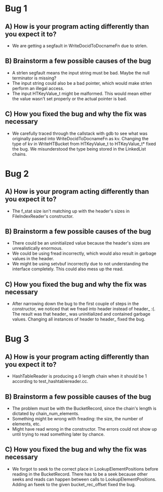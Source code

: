 # Bug 1

## A) How is your program acting differently than you expect it to?
- We are getting a segfault in WriteDocidToDocnameFn due to strlen.

## B) Brainstorm a few possible causes of the bug
- A strlen segfault means the input string must be bad. Maybe the null
  terminator is missing?
- The input string could also be a bad pointer, which would make
  strlen perform an illegal access.
- The input HTKeyValue_t might be malformed. This would mean either
  the value wasn't set properly or the actual pointer is bad.

## C) How you fixed the bug and why the fix was necessary
- We carefully traced through the callstack with gdb to see what was
  originally passed into WriteDocidToDocnameFn as kv. Changing the type of kv
  in WriteHTBucket from HTKeyValue_t to HTKeyValue_t* fixed the bug. We
  misunderstood the type being stored in the LinkedList chains.


# Bug 2

## A) How is your program acting differently than you expect it to?
- The f_stat size isn't matching up with the header's sizes in 
  FileIndexReader's constructor.

## B) Brainstorm a few possible causes of the bug
- There could be an uninitialized value because the header's sizes are
  unrealistically enormous.
- We could be using fread incorrectly, which would also result in
  garbage values in the header.
- We might be using setvbuf incorrectly due to not understanding the interface
  completely. This could also mess up the read.

## C) How you fixed the bug and why the fix was necessary
- After narrowing down the bug to the first couple of steps in the constructor,
  we noticed that we fread into header instead of header_ :(. The result was
  that header_ was uninitialized and contained garbage values. Changing
  all instances of header to header_ fixed the bug.


# Bug 3

## A) How is your program acting differently than you expect it to?
- HashTableReader is producing a 0 length chain when it should be 1 
  according to test_hashtablereader.cc.

## B) Brainstorm a few possible causes of the bug
- The problem must be with the BucketRecord, since the chain's length
  is dictated by chain_num_elements.
- Something might be wrong with freading: the size, the number of elements, etc.
- Might have read wrong in the constructor. The errors could not show up
  until trying to read something later by chance.

## C) How you fixed the bug and why the fix was necessary
- We forgot to seek to the correct place in LookupElementPositions before
  reading in the BucketRecord. There has to be a seek because other seeks
  and reads can happen between calls to LookupElementPositions. Adding
  an fseek to the given bucket_rec_offset fixed the bug.

